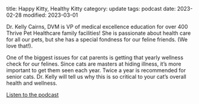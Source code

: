 title: Happy Kitty, Healthy Kitty
category: update
tags: podcast
date: 2023-02-28
modified: 2023-03-01

Dr. Kelly Cairns, DVM is VP of medical excellence education for over 400 Thrive Pet Healthcare family facilities! She is passionate about health care for all our pets, but she has a special fondness for our feline friends. (We love that!). 

One of the biggest issues for cat parents is getting that yearly wellness check for our felines. Since cats are masters at hiding illness, it’s more important to get them seen each year. Twice a year is recommended for senior cats. Dr. Kelly will tell us why this is so critical to your cat’s overall health and wellness.

[Listen to the podcast](https://www.petliferadio.com/19catsandcountingep81.html)

